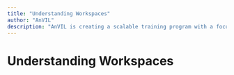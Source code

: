 ```yaml
---
title: "Understanding Workspaces"
author: "AnVIL"
description: "AnVIL is creating a scalable training program with a focus on researchers and use cases."
---
```


# Understanding Workspaces
